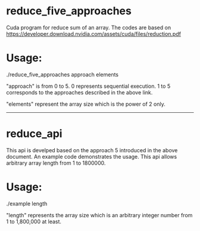# reduce_five_approaches

Cuda program for reduce sum of an array. The codes are based on https://developer.download.nvidia.com/assets/cuda/files/reduction.pdf


# Usage:      
./reduce_five_approaches approach elements     

"approach" is from 0 to 5. 0 represents sequential execution. 1 to 5 corresponds to the approaches described in the above link.

"elements" represent the array size which is the power of 2 only.

----------------------------------------------------------------------------------------

# reduce_api
This api is develped based on the approach 5 introduced in the above document. An example code demonstrates the usage. This api allows arbitrary array length from 1 to 1800000.

# Usage:
./example length

"length" represents the array size which is an arbitrary integer number from 1 to 1,800,000 at least. 
